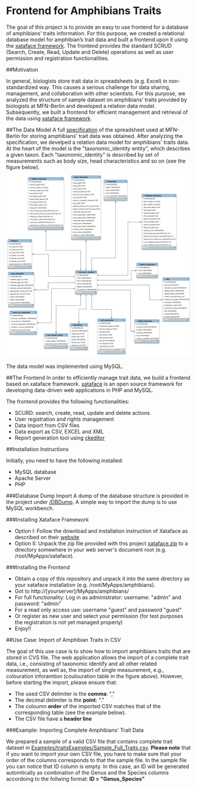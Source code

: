 # Frontend for Amphibians Traits

The goal of this project is to provide an easy to use frontend for a database of amphibians’ traits information. For this purpose, we created a relational database model for amphibian’s trait data and built a frontend upon it using the [xataface framework](http://www.xataface.com). The frontend provides the standard SCRUD (Search, Create, Read, Update and Delete) operations as well as user permission and registration functionalities.

##Motivation

In general, biologists store trait data in spreadsheets (e.g. Excel) in non-standardized way. This causes a serious challenge for data sharing, management, and collaboration with other scientists. For this purpose, we analyzed the structure of sample dataset on amphibians’ traits provided by biologists at MFN-Berlin and developed a relation data model. Subsequently, we built a frontend for efficient management and retrieval of the data using [xataface framework](http://www.xataface.com).

##The Data Model
A full [specification](/Model/Trait_data_base_amphibians_v2.xlsx) of the spreadsheet used at MFN-Berlin for storing amphibians' trait data was obtained. After analyzing the specification, we develped a relation data model for amphibians' traits data. At the heart of the model is the "taxonomic_identity entity", which describes a given taxon. Each "taxonomic_identity" is described by set of measurements such as body size, head characteristics and so on (see the figure below). 

![Relational Model](/Model/AmphibiansERD.png)

The data model was implemented using MySQL.

##The Frontend
In order to efficiently manage trait data, we build a frontend based on xataface framework. [xataface](http://www.xataface.com) is an open source framework for developing data-driven web applications in PHP and MySQL.

The frontend provides the following functionalities:

+ SCURD: search, create, read, update and delete actions
+ User registration and rights management
+ Data import from CSV files
+ Data export as CSV, EXCEL and XML
+ Report generation tool using [ckeditor](http://ckeditor.com/)


##Installation Instructions

Initially, you need to have the following installed:
+ MySQL database
+ Apache Server
+ PHP

###Database Dump Import
A dump of the database structure is provided in the project under [/DBDump](/DBDump). A simple way to import the dump is to use MySQL workbench.

###Installing Xataface Framework
+ Option I: Follow the download and installation instruction of Xataface as described on their [website](http://xataface.com/documentation/tutorial/getting_started/installation)
+ Option II: Unpack the zip file provided with this project [xataface.zip](xataface.zip) to a directory somewhere in your web server's document root (e.g. /root/MyApps/xataface).


###Installing the Frontend
+ Obtain a copy of this repository and unpack it into the same directory as your xataface installation (e.g. /root/MyApps/amphibians).
+ Got to http://[yourserver]/MyApps/amphibians/
+ For full functionality: Log in as administrator: username: "admin" and password: "admin" 
+ For a read only access use: username "guest" and password "guest"
+ Or register as new user and select your permission (for test purposes the registration is not yet managed properly)
+ Enjoy!!


##Use Case: Import of Amphibian Traits in CSV 

The goal of this use case is to show how to import amphibians traits that are stored in CVS file. The web application allows the import of a complete trait data, i.e., consisting of taxonomic identify and all other related measurement, as well as, the import of single measurement, e.g., colouration inforamtion (coulouration table in the figure above).
However, before starting the import, please ensure that:
+ The used CSV delimiter is the **comma**: ","
+ The decimal delimiter is the **point**: "."
+ The coloumn **order** of the imported CSV matches that of the  corresponding table (see the example below).
+ The CSV file have a **header line** 


###Example: Importing Complete Amphibians' Trait Data

We prepared a sample of a valid CSV file that contains complete trait dataset in [Examples/traitsExamples/Sample_Full_Traits.csv](Examples/traitsExamples/Sample_Full_Traits.csv). 
**Please note** that if you want to import your own CSV file, you have to make sure that your order of the columns corresponds to that the sample file. 
In the sample file you can notice that ID column is empty. In this case, an ID will be generated automtically as combination of the Genus and the Species columns accordoing to the follwing format: **ID = "Genus_Species"**





 





